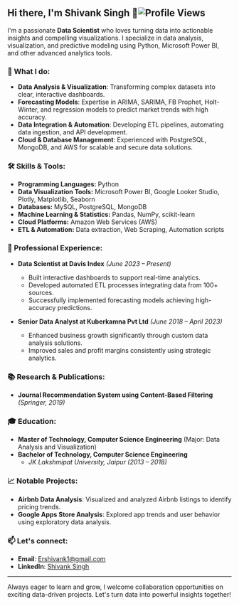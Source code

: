 ## Hi there, I'm Shivank Singh 👋![Profile Views](https://komarev.com/ghpvc/?username=Shivanks95&color=blue&style=flat)

I'm a passionate **Data Scientist** who loves turning data into actionable insights and compelling visualizations. I specialize in data analysis, visualization, and predictive modeling using Python, Microsoft Power BI, and other advanced analytics tools.

### 🌱 What I do:
- **Data Analysis & Visualization**: Transforming complex datasets into clear, interactive dashboards.
- **Forecasting Models**: Expertise in ARIMA, SARIMA, FB Prophet, Holt-Winter, and regression models to predict market trends with high accuracy.
- **Data Integration & Automation**: Developing ETL pipelines, automating data ingestion, and API development.
- **Cloud & Database Management**: Experienced with PostgreSQL, MongoDB, and AWS for scalable and secure data solutions.

### 🛠 Skills & Tools:

- **Programming Languages:** Python
- **Data Visualization Tools:** Microsoft Power BI, Google Looker Studio, Plotly, Matplotlib, Seaborn
- **Databases:** MySQL, PostgreSQL, MongoDB
- **Machine Learning & Statistics:** Pandas, NumPy, scikit-learn
- **Cloud Platforms:** Amazon Web Services (AWS)
- **ETL & Automation:** Data extraction, Web Scraping, Automation scripts

### 🚀 Professional Experience:
- **Data Scientist at Davis Index** *(June 2023 – Present)*
  - Built interactive dashboards to support real-time analytics.
  - Developed automated ETL processes integrating data from 100+ sources.
  - Successfully implemented forecasting models achieving high-accuracy predictions.

- **Senior Data Analyst at Kuberkamna Pvt Ltd** *(June 2018 – April 2023)*
  - Enhanced business growth significantly through custom data analysis solutions.
  - Improved sales and profit margins consistently using strategic analytics.

### 📚 Research & Publications:
- **Journal Recommendation System using Content-Based Filtering** *(Springer, 2019)*

### 🎓 Education:
- **Master of Technology, Computer Science Engineering** (Major: Data Analysis and Visualization)
- **Bachelor of Technology, Computer Science Engineering**
  - *JK Lakshmipat University, Jaipur (2013 – 2018)*

### 📈 Notable Projects:
- **Airbnb Data Analysis**: Visualized and analyzed Airbnb listings to identify pricing trends.
- **Google Apps Store Analysis**: Explored app trends and user behavior using exploratory data analysis.

### 📫 Let's connect:
- **Email**: [Ershivank1@gmail.com](mailto:Ershivank1@gmail.com)
- **LinkedIn**: [Shivank Singh](https://www.linkedin.com/in/shivank-singh-092987113)

---

Always eager to learn and grow, I welcome collaboration opportunities on exciting data-driven projects. Let's turn data into powerful insights together!

